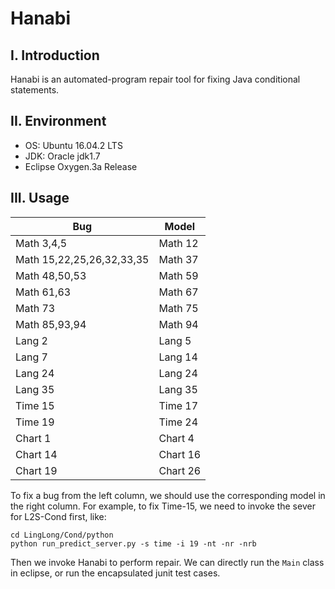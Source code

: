 # Hanabi

## I. Introduction

Hanabi is an automated-program repair tool for fixing Java conditional statements.


## II. Environment

* OS: Ubuntu 16.04.2 LTS
* JDK: Oracle jdk1.7
* Eclipse Oxygen.3a Release

## III. Usage

|  Bug   | Model  |
|  ----  | ----  |
| Math 3,4,5  | Math 12 |
| Math 15,22,25,26,32,33,35  | Math 37 |
| Math 48,50,53 | Math 59 |
| Math 61,63 | Math 67 |
| Math 73 | Math 75 |
| Math 85,93,94 | Math 94 |
| Lang 2 | Lang 5 |
| Lang 7 | Lang 14 |
| Lang 24 | Lang 24 |
| Lang 35 | Lang 35 |
| Time 15 | Time 17 |
| Time 19 | Time 24 |
| Chart 1 | Chart 4 |
| Chart 14 | Chart 16 |
| Chart 19 | Chart 26 |

To fix a bug from the left column, we should use the corresponding model in the right column.
For example, to fix Time-15, we need to invoke the sever for L2S-Cond first, like:

```
cd LingLong/Cond/python
python run_predict_server.py -s time -i 19 -nt -nr -nrb
```

Then we invoke Hanabi to perform repair.
We can directly run the `Main` class in eclipse, or run the encapsulated junit test cases.

